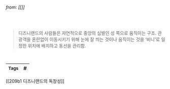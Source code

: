 
###### from: [[]]

<br/>

>디즈니랜드의 사람들은 자연적으로 중앙의 심벌인 성 쪽으로 움직이는 구조. 관광객을 혼란없이 이동시키기 위해 눈에 잘 띄는 것이나 움직이는 것을 ‘비니’로 일정한 위치에 배치하고 동선을 관리함. 

<br/>

| <small> Tags </small> | # |
| --- | --- |

[[209b1 디즈니랜드의 독창성]]